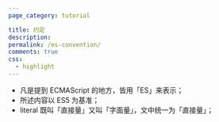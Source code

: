 ```yaml
---
page_category: tutorial

title: 约定
description: 
permalink: /es-convention/
comments: true
css:
  - highlight
---
```


* 凡是提到 ECMAScript 的地方，皆用「ES」来表示；
* 所述内容以 ES5 为基准；
* literal 既叫「直接量」又叫「字面量」，文中统一为「直接量」；
